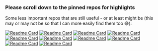### Please scroll down to the pinned repos for highlights

Some less important repos that are still useful - or at least might be (this may or may not be so that I can more easily find them too 😅):

[![Readme Card](https://github-readme-stats.vercel.app/api/pin/?username=s-h-a-d-o-w&repo=node-native-dialog)](https://github.com/s-h-a-d-o-w/node-native-dialog)
[![Readme Card](https://github-readme-stats.vercel.app/api/pin/?username=s-h-a-d-o-w&repo=NotepadPlusPlus-Remixed-Theme)](https://github.com/s-h-a-d-o-w/NotepadPlusPlus-Remixed-Theme)
[![Readme Card](https://github-readme-stats.vercel.app/api/pin/?username=s-h-a-d-o-w&repo=regtobin)](https://github.com/s-h-a-d-o-w/regtobin)
[![Readme Card](https://github-readme-stats.vercel.app/api/pin/?username=s-h-a-d-o-w&repo=simple-async-memo)](https://github.com/s-h-a-d-o-w/simple-async-memo)
[![Readme Card](https://github-readme-stats.vercel.app/api/pin/?username=s-h-a-d-o-w&repo=napi-async-example)](https://github.com/s-h-a-d-o-w/napi-async-example)
[![Readme Card](https://github-readme-stats.vercel.app/api/pin/?username=s-h-a-d-o-w&repo=cf-geo-steering-helper)](https://github.com/s-h-a-d-o-w/cf-geo-steering-helper)
[![Readme Card](https://github-readme-stats.vercel.app/api/pin/?username=s-h-a-d-o-w&repo=talon-eyetracking)](https://github.com/s-h-a-d-o-w/talon-eyetracking)
[![Readme Card](https://github-readme-stats.vercel.app/api/pin/?username=s-h-a-d-o-w&repo=react-spring-comparison)](https://github.com/s-h-a-d-o-w/react-spring-comparison)
[![Readme Card](https://github-readme-stats.vercel.app/api/pin/?username=s-h-a-d-o-w&repo=shadertoy-webcam-recorder)](https://github.com/s-h-a-d-o-w/shadertoy-webcam-recorder)
[![Readme Card](https://github-readme-stats.vercel.app/api/pin/?username=s-h-a-d-o-w&repo=github-userscripts)](https://github.com/s-h-a-d-o-w/github-userscripts)

<!--
**s-h-a-d-o-w/s-h-a-d-o-w** is a ✨ _special_ ✨ repository because its `README.md` (this file) appears on your GitHub profile.

Here are some ideas to get you started:

- 🔭 I’m currently working on ...
- 🌱 I’m currently learning ...
- 👯 I’m looking to collaborate on ...
- 🤔 I’m looking for help with ...
- 💬 Ask me about ...
- 📫 How to reach me: ...
- 😄 Pronouns: ...
- ⚡ Fun fact: ...
-->
